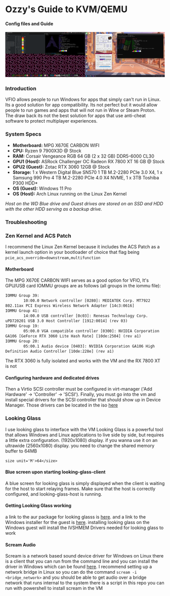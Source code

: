 # Ozzy's Guide to KVM/QEMU
#### Config files and Guide

![Image of VFIO Setup](vfio.png)

### Introduction
VFIO allows people to run Windows for apps that simply can't run in Linux. Its a good solution for app compatibility. Its not perfect but it would allow people to run games and apps that will not run in Wine or Steam Proton.
The draw back its not the best solution for apps that use anti-cheat software to protect multiplayer experiences.


### System Specs
* **Motherboard:** MPG X670E CARBON WIFI
* **CPU:** Ryzen 9 7900X3D @ Stock
* **RAM:** Corsair Vengeance RGB 64 GB (2 x 32 GB) DDR5-6000 CL30
* **GPU1 (Host):** ASRock Challenger OC Radeon RX 7800 XT 16 GB @ Stock
* **GPU2 (Guest):** Zotac RTX 3060 12GB @ Stock
* **Storage:** 1 x Western Digital Blue SN570 1 TB M.2-2280 PCIe 3.0 X4, 1 x Samsung 990 Pro 4 TB M.2-2280 PCIe 4.0 X4 NVME, 1 x 3TB Toshiba P300 HDD*
* **OS (Guest):** Windows 11 Pro
* **OS (Host):** Arch Linux running on the Linux Zen Kernel

*Host on the WD Blue drive and Guest drives are stored on an SSD and HDD with the other HDD serving as a backup drive.*

### Troubleshooting
### Zen Kernel and ACS Patch
I recommend the Linux Zen Kernel because it includes the ACS Patch as a kernel launch option in your bootloader of choice that flag being `pcie_acs_override=downstream,multifunction`
#### Motherboard
The MPG X670E CARBON WIFI serves as a good option for VFIO,  It's GPU/USB card IOMMU groups are as follows (all groups in the iommu file):
```
IOMMU Group 39:
        10:00.0 Network controller [0280]: MEDIATEK Corp. MT7922 802.11ax PCI Express Wireless Network Adapter [14c3:0616]
IOMMU Group 41:
        14:00.0 USB controller [0c03]: Renesas Technology Corp. uPD720201 USB 3.0 Host Controller [1912:0014] (rev 03)
IOMMU Group 19:
        05:00.0 VGA compatible controller [0300]: NVIDIA Corporation GA106 [GeForce RTX 3060 Lite Hash Rate] [10de:2504] (rev a1)
IOMMU Group 20:
        05:00.1 Audio device [0403]: NVIDIA Corporation GA106 High Definition Audio Controller [10de:228e] (rev a1)

```
The RTX 3060 is fully isolated and works with the VM and the RX 7800 XT is not

#### Configuring hardware and dedicated drives
Then a Virtio SCSI controller must be configured in virt-manager ('Add Hardware' -> 'Controller' -> 'SCSI'). Finally, you must go into the vm and install special drivers for the SCSI controller that should show up in Device Manager. Those drivers can be located in the iso [here](https://fedorapeople.org/groups/virt/virtio-win/direct-downloads/archive-virtio/virtio-win-0.1.248-1/)

### Looking Glass
I use looking glass to interface with the VM
Looking Glass is a powerful tool that allows Windows and Linux applications to live side by side, but requires a little extra configuration. (1920x1080) display. if you wanna use it on an ultrawide (2560x1080) display. you need to change the shared memory buffer to 64MB
```
size unit='M'>64</size>
```
#### Blue screen upon starting looking-glass-client
A blue screen for looking glass is simply displayed when the client is waiting for the host to start relaying frames. Make sure that the host is correctly configured, and looking-glass-host is running. 
#### Getting Looking Glass working
a link to the aur package for looking glasss is [here](https://aur.archlinux.org/packages/looking-glass). and a link to the Windows installer for the guest is [here](https://looking-glass.io/downloads). installing looking glass on the Windows guest will install the IVSHMEM Drivers needed for looking glass to work

#### Scream Audio
Scream is a network based sound device driver for Windows on Linux there is a client that you can run from the command line and you can install the driver in Windows which can be found [here](https://github.com/duncanthrax/scream). I recommend setting up a network bridge in Linux so you can do the command `scream -i <bridge_network>` and you should be able to get audio over a bridge network that runs internal to the system
there is a script in this repo you can run with powershell to install scream in the VM
